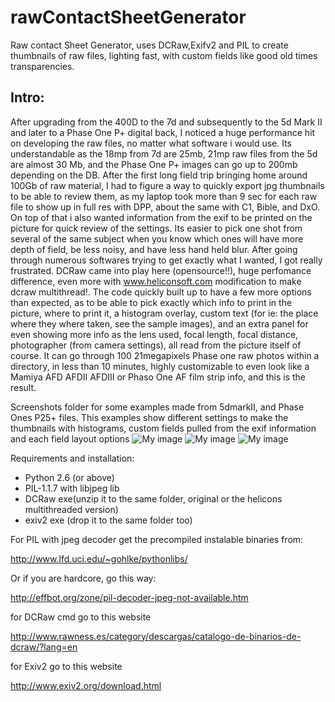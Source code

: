 rawContactSheetGenerator
========================

Raw contact Sheet Generator, uses DCRaw,Exifv2 and PIL to create thumbnails of raw files, lighting fast, with custom fields like good old times transparencies.

Intro:
------
After upgrading from the 400D to the 7d and subsequently to the 5d Mark II and later to a Phase One P+ digital back, I noticed a huge performance hit on developing the raw files, no matter what software i would use.
Its understandable as the 18mp from 7d are 25mb, 21mp raw files from the 5d are almost 30 Mb, and the Phase One P+ images can go up to 200mb depending on the DB.
After the first long field trip bringing home around 100Gb of raw material, I had to figure a way to quickly export jpg thumbnails to be able to review them, as my laptop took more than 9 sec for each raw file to show up in full res with DPP, about the same with C1, Bible, and DxO. On top of that i also wanted information from the exif to be printed on the picture for quick review of the settings. Its easier to pick one shot from several of the same subject when you know which ones will have more depth of field, be less noisy, and have less hand held blur.
After going through numerous softwares trying to get exactly what I wanted, I got really frustrated.
DCRaw came into play here (opensource!!), huge perfomance difference, even more with www.heliconsoft.com modification to make dcraw multithread!.
The code quickly built up to have a few more options than expected, as to be able to pick exactly which info to print in the picture, where to print it, a histogram overlay, custom text (for ie: the place where they where taken, see the sample images), and an extra panel for even showing more info as the lens used, focal length, focal distance, photographer (from camera settings), all read from the picture itself of course.
It can go through 100 21megapixels Phase one raw photos within a directory, in less than 10 minutes, highly customizable to even look like a Mamiya AFD AFDII AFDIII or Phaso One AF film strip info, and this is the result.

Screenshots folder for some examples made from 5dmarkII, and Phase Ones P25+ files.
This examples show different settings to make the thumbnails with histograms, custom fields pulled from the exif information and each field layout options
![My image](rawContactSheetGenerator/examples//example_01.jpg)
![My image](rawContactSheetGenerator/examples//example_02.jpg)
![My image](rawContactSheetGenerator/examples//example_03.jpg)


Requirements and installation:
* Python 2.6 (or above)
* PIL-1.1.7 with libjpeg lib
* DCRaw exe(unzip it to the same folder, original or the helicons multithreaded version)
* exiv2 exe (drop it to the same folder too)

For PIL with jpeg decoder get the precompiled instalable binaries from:

http://www.lfd.uci.edu/~gohlke/pythonlibs/

Or if you are hardcore, go this way:

http://effbot.org/zone/pil-decoder-jpeg-not-available.htm

for DCRaw cmd go to this website

http://www.rawness.es/category/descargas/catalogo-de-binarios-de-dcraw/?lang=en

for Exiv2 go to this website

http://www.exiv2.org/download.html
